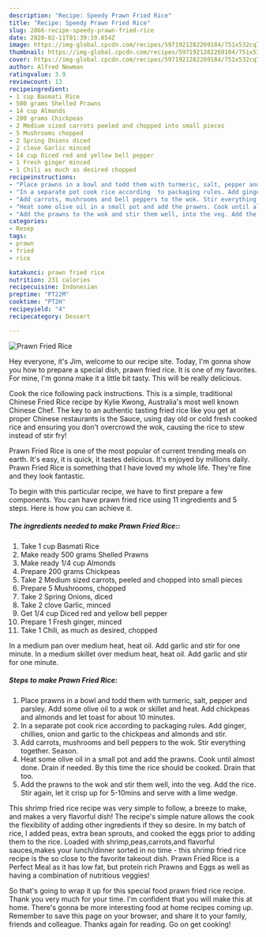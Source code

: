 ```yaml
---
description: "Recipe: Speedy Prawn Fried Rice"
title: "Recipe: Speedy Prawn Fried Rice"
slug: 2866-recipe-speedy-prawn-fried-rice
date: 2020-02-11T01:39:19.654Z
image: https://img-global.cpcdn.com/recipes/5971921282269184/751x532cq70/prawn-fried-rice-recipe-main-photo.jpg
thumbnail: https://img-global.cpcdn.com/recipes/5971921282269184/751x532cq70/prawn-fried-rice-recipe-main-photo.jpg
cover: https://img-global.cpcdn.com/recipes/5971921282269184/751x532cq70/prawn-fried-rice-recipe-main-photo.jpg
author: Alfred Newman
ratingvalue: 3.9
reviewcount: 13
recipeingredient:
- 1 cup Basmati Rice
- 500 grams Shelled Prawns
- 14 cup Almonds
- 200 grams Chickpeas
- 2 Medium sized carrots peeled and chopped into small pieces
- 5 Mushrooms chopped
- 2 Spring Onions diced
- 2 clove Garlic minced
- 14 cup Diced red and yellow bell pepper
- 1 Fresh ginger minced
- 1 Chili as much as desired chopped
recipeinstructions:
- "Place prawns in a bowl and todd them with turmeric, salt, pepper and parsley. Add some olive oil to a wok or skillet and heat. Add chickpeas and almonds and let toast for about 10 minutes."
- "In a separate pot cook rice according  to packaging rules. Add ginger, chillies, onion and garlic to the chickpeas and almonds and stir."
- "Add carrots, mushrooms and bell peppers to the wok. Stir everything together. Season."
- "Heat some olive oil in a small pot and add the prawns. Cook until almost done. Drain if needed. By this time the rice should be cooked. Drain that too."
- "Add the prawns to the wok and stir them well, into the veg. Add the rice. Stir again, let it crisp up for 5-10mins and serve with a lime wedge."
categories:
- Resep
tags:
- prawn
- fried
- rice

katakunci: prawn fried rice
nutrition: 231 calories
recipecuisine: Indonesian
preptime: "PT22M"
cooktime: "PT2H"
recipeyield: "4"
recipecategory: Dessert

---
```



![Prawn Fried Rice](https://img-global.cpcdn.com/recipes/5971921282269184/751x532cq70/prawn-fried-rice-recipe-main-photo.jpg)

Hey everyone, it's Jim, welcome to our recipe site. Today, I'm gonna show you how to prepare a special dish, prawn fried rice. It is one of my favorites. For mine, I'm gonna make it a little bit tasty. This will be really delicious.

Cook the rice following pack instructions. This is a simple, traditional Chinese Fried Rice recipe by Kylie Kwong, Australia&#39;s most well known Chinese Chef. The key to an authentic tasting fried rice like you get at proper Chinese restaurants is the Sauce, using day old or cold fresh cooked rice and ensuring you don&#39;t overcrowd the wok, causing the rice to stew instead of stir fry!

Prawn Fried Rice is one of the most popular of current trending meals on earth. It's easy, it is quick, it tastes delicious. It's enjoyed by millions daily. Prawn Fried Rice is something that I have loved my whole life. They're fine and they look fantastic.


To begin with this particular recipe, we have to first prepare a few components. You can have prawn fried rice using 11 ingredients and 5 steps. Here is how you can achieve it.

##### The ingredients needed to make Prawn Fried Rice::

1. Take 1 cup Basmati Rice
1. Make ready 500 grams Shelled Prawns
1. Make ready 1/4 cup Almonds
1. Prepare 200 grams Chickpeas
1. Take 2 Medium sized carrots, peeled and chopped into small pieces
1. Prepare 5 Mushrooms, chopped
1. Take 2 Spring Onions, diced
1. Take 2 clove Garlic, minced
1. Get 1/4 cup Diced red and yellow bell pepper
1. Prepare 1 Fresh ginger, minced
1. Take 1 Chili, as much as desired, chopped


In a medium pan over medium heat, heat oil. Add garlic and stir for one minute. In a medium skillet over medium heat, heat oil. Add garlic and stir for one minute. 

##### Steps to make Prawn Fried Rice:

1. Place prawns in a bowl and todd them with turmeric, salt, pepper and parsley. Add some olive oil to a wok or skillet and heat. Add chickpeas and almonds and let toast for about 10 minutes.
1. In a separate pot cook rice according  to packaging rules. Add ginger, chillies, onion and garlic to the chickpeas and almonds and stir.
1. Add carrots, mushrooms and bell peppers to the wok. Stir everything together. Season.
1. Heat some olive oil in a small pot and add the prawns. Cook until almost done. Drain if needed. By this time the rice should be cooked. Drain that too.
1. Add the prawns to the wok and stir them well, into the veg. Add the rice. Stir again, let it crisp up for 5-10mins and serve with a lime wedge.


This shrimp fried rice recipe was very simple to follow, a breeze to make, and makes a very flavorful dish! The recipe&#39;s simple nature allows the cook the flexibility of adding other ingredients if they so desire. In my batch of rice, I added peas, extra bean sprouts, and cooked the eggs prior to adding them to the rice. Loaded with shrimp,peas,carrots,and flavorful sauces,makes your lunch/dinner sorted in no time - this shrimp fried rice recipe is the so close to the favorite takeout dish. Prawn Fried Rice is a Perfect Meal as it has low fat, but protein rich Prawns and Eggs as well as having a combination of nutritious veggies! 

So that's going to wrap it up for this special food prawn fried rice recipe. Thank you very much for your time. I'm confident that you will make this at home. There's gonna be more interesting food at home recipes coming up. Remember to save this page on your browser, and share it to your family, friends and colleague. Thanks again for reading. Go on get cooking!
